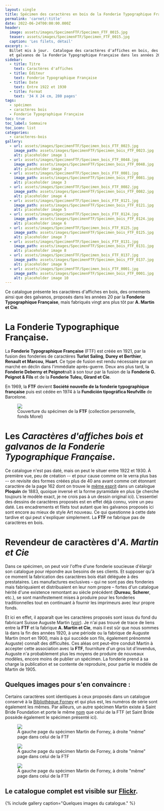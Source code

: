 ```yaml
---
layout: single
title: Spécimen des caractères en bois de la Fonderie Typographique Française.
permalink: 'carnet/:title'
date: 2022-06-24T00:00:00.000Z
header:
  image: assets/images/SpecimenFTF/Specimen_FTF_0015.jpg
  teaser: assets/images/SpecimenFTF/Specimen_FTF_0015.jpg
  caption: 'Les filets, détail'
excerpt: >-
  Billet mis à jour.  Catalogue des caractères d'affiches en bois, des vignettes
  et galvanos de la Fonderie Typographique Française dans les années 20.
sidebar:
  - title: Titre
    text: Caractères d'affiches
  - title: Éditeur
    text: Fonderie Typographique Française
  - title: Date
    text: Entre 1922 et 1930
  - title: Format
    text: '34 X 24 cm, 280 pages'
tags:
  - spécimen
  - caractères bois
  - Fonderie Typographique Française
toc: true
toc_label: Sommaire
toc_icon: list
categories:
  - caracteres-bois
gallery:
  - url: assets/images/SpecimenFTF/Specimen_bois_FTF_0023.jpg
    image_path: assets/images/SpecimenFTF/Specimen_bois_FTF_0023.jpg
    alt: placeholder image 1
  - url: assets/images/SpecimenFTF/Specimen_bois_FTF_0048.jpg
    image_path: assets/images/SpecimenFTF/Specimen_bois_FTF_0048.jpg
    alt: placeholder image 2
  - url: assets/images/SpecimenFTF/Specimen_bois_FTF_0081.jpg
    image_path: assets/images/SpecimenFTF/Specimen_bois_FTF_0081.jpg
    alt: placeholder image 3
  - url: assets/images/SpecimenFTF/Specimen_bois_FTF_0082.jpg
    image_path: assets/images/SpecimenFTF/Specimen_bois_FTF_0082.jpg
    alt: placeholder image 4
  - url: assets/images/SpecimenFTF/Specimen_bois_FTF_0121.jpg
    image_path: assets/images/SpecimenFTF/Specimen_bois_FTF_0121.jpg
    alt: placeholder image 5
  - url: assets/images/SpecimenFTF/Specimen_bois_FTF_0124.jpg
    image_path: assets/images/SpecimenFTF/Specimen_bois_FTF_0124.jpg
    alt: placeholder image 6
  - url: assets/images/SpecimenFTF/Specimen_bois_FTF_0125.jpg
    image_path: assets/images/SpecimenFTF/Specimen_bois_FTF_0125.jpg
    alt: placeholder image 7
  - url: assets/images/SpecimenFTF/Specimen_bois_FTF_0131.jpg
    image_path: assets/images/SpecimenFTF/Specimen_bois_FTF_0131.jpg
    alt: placeholder image 8
  - url: assets/images/SpecimenFTF/Specimen_bois_FTF_0137.jpg
    image_path: assets/images/SpecimenFTF/Specimen_bois_FTF_0137.jpg
    alt: placeholder image 9
  - url: assets/images/SpecimenFTF/Specimen_bois_FTF_0001.jpg
    image_path: assets/images/SpecimenFTF/Specimen_bois_FTF_0001.jpg
    alt: placeholder image 10
---
```


Ce catalogue présente les caractères d'affiches en bois, des ornements ainsi que des galvanos, proposés dans les années 20 par la **Fonderie Typographique Française**, mais fabriqués vingt ans plus tôt par **A. Martin et Cie**.

# La Fonderie Typographique Française.

La **Fonderie Typographique Française** (FTF) est créée en 1921, par la fusion des fonderies de caractères **Turlot** **Saling**, **Durey et Berthier**, **Renault et Marcou**, **Huart**. Ce type de fusion est rendu nécessaire par un marché en déclin dans l'immédiate après-guerre. Deux ans plus tard, la **Fonderie Deberny et Peignot**naît à son tour par la fusion de la **Fonderie G. Peignot & Fils** et de la **Fonderie Tuleu, Girard et Cie**.

En 1969, la **FTF** devient **Société nouvelle de la fonderie typographique française** puis est cédée en 1974 à la **Fundición tipográfica Neufville** de Barcelone.

<figure>
  <a href="{{ site.baseurl }}/assets/images/SpecimenFTF/Specimen_bois_FTF_0001.jpg">
  <img src="{{ site.baseurl }}/assets/images/SpecimenFTF/Specimen_bois_FTF_0001.jpg">
</a>
  <figcaption>Couverture du spécimen de la <strong>FTF</strong> (collection personnelle, fonds Morel)</figcaption>
</figure>

# Les _Caractères d'affiches bois et galvanos de la Fonderie Typographique Française_.

Ce catalogue n'est pas daté, mais on peut le situer entre 1922 et 1930\. À première vue, peu de création -- et pour cause comme on le verra plus bas -- on revisite des formes créées plus de 40 ans avant comme cet étonnant caractère de la page 162 dont on trouve le [même esprit](http://bit.ly/2k58FoV) dans un catalogue **Ploquin** de 1883, quoique inversé et la forme pyramidale en plus (je cherche toujours le modèle exact, je ne crois pas à un dessin original ici). L'essentiel des dessins de caractères proposés est en effet déjà connu, voire un peu daté. Les encadrements et filets tout autant que les galvanos proposés ici sont encore au mieux de style Art nouveau. Ce qui questionne à cette date tardive et qui peut s'expliquer simplement. La **FTF** ne fabrique pas de caractères en bois.

# Revendeur de caractères d'_A. Martin et Cie_

Dans ce spécimen, on peut voir l'offre d'une fonderie soucieuse d'élargir son catalogue pour répondre aux besoins de ses clients. Et supposer qu'à ce moment la fabrication des caractères bois était déléguée à des prestataires. Les manufactures exclusives – qui ne sont pas des fonderies mais fabriquaient et distribuaient en leur nom propre – fortes d'un catalogue hérité d'une existence remontant au siècle précédent (**Dureau**, **Scherer**, etc.), se sont manifestement mises à produire pour les fonderies traditionnelles tout en continuant à fournir les imprimeurs avec leur propre fonds.

Et ici en effet, il apparaît que les caractères proposés sont issus du fond du fabricant Suisse Auguste Martin ([voir](http://www.ericnunes-carnet.fr/carnet/Martin)). Je n'ai pas trouvé de trace de liens entre la **FTF** et la fabrique **A. Martin et Cie**, mais il est sûr que nous sommes là dans la fin des années 1920, à une période ou la fabrique de Auguste Martin (mort en 1900, mais à qui succède son fils, également prénommé Auguste) connaît des difficultés. Ces aléas ont peut-être conduit Martin à accepter cette association avec la **FTF**, fourniture d'un gros lot d'invendus, Auguste n'a probablement plus les moyens de produire de nouveaux modèles, encore moins de publier un spécimen. La fonderie prend à sa charge la publication et se contente de reproduire, pour partie le modèle de Martin de 1905.

## Quelques images pour s'en convaincre :

Certains caractères sont identiques à ceux proposés dans un catalogue conservé à la [Bibliothèque Forney](https://bibliotheques-specialisees.paris.fr/ark:/73873/pf0000166303/v0002.simple.selectedTab=record) et qui plus est, les numéros de série sont également les mêmes. Par ailleurs, un autre spécimen Martin existe à Saint Bride Foundation et porte le même [nom](https://stbridefoundation.soutron.net/Portal/Default/en-GB/RecordView/Index/109816) que celui de la FTF (et Saint Bride possède également le spécimen présenté ici).

<figure>
  <a href="{{ site.baseurl }}/assets/images/SpecimenFTF/Martin-FTF-wood.jpg">
  <img src="{{ site.baseurl }}/assets/images/SpecimenFTF/Martin-FTF-wood.jpg">
</a>
  <figcaption>À gauche page du spécimen Martin de Forney, à droite "même" page dans celui de la FTF</figcaption>
</figure>

<figure>
  <a href="{{ site.baseurl }}/assets/images/SpecimenFTF/Martin-FTF-wood2.jpg">
  <img src="{{ site.baseurl }}/assets/images/SpecimenFTF/Martin-FTF-wood2.jpg">
</a>
  <figcaption>À gauche page du spécimen Martin de Forney, à droite "même" page dans celui de la FTF</figcaption>
</figure>

<figure>
  <a href="{{ site.baseurl }}/assets/images/SpecimenFTF/Martin-FTF-wood3.jpg">
  <img src="{{ site.baseurl }}/assets/images/SpecimenFTF/Martin-FTF-wood3.jpg">
</a>
  <figcaption>À gauche page du spécimen Martin de Forney, à droite "même" page dans celui de la FTF</figcaption>
</figure>

## Le catalogue complet est visible sur [Flickr](http://bit.ly/2lUf86O).

{% include gallery caption="Quelques images du catalogue." %}
